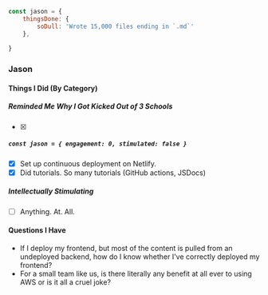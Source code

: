 ```js
const jason = {
	thingsDone: {
		soDull: 'Wrote 15,000 files ending in `.md`'
	},
	
}
```

### Jason

#### Things I Did (By Category)

##### Reminded Me Why I Got Kicked Out of 3 Schools

- [X] 

##### `const jason = { engagement: 0, stimulated: false }`

- [X] Set up continuous deployment on Netlify.
- [X] Did tutorials. So many tutorials (GitHub actions, JSDocs)

##### Intellectually Stimulating

- [ ] Anything. At. All.

#### Questions I Have

- If I deploy my frontend, but most of the content is pulled from an undeployed backend, how do I know whether I've correctly deployed my frontend?
- For a small team like us, is there literally any benefit at all ever to using AWS or is it all a cruel joke?